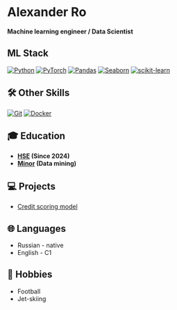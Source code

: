 # Alexander Ro

**Machine learning engineer / Data Scientist**

## ML Stack
[![Python](https://img.shields.io/badge/Python-3776AB?style=for-the-badge&logo=python&logoColor=white)](https://www.python.org/)
[![PyTorch](https://img.shields.io/badge/PyTorch-EE4C2C?style=for-the-badge&logo=pytorch&logoColor=white)](https://pytorch.org/)
[![Pandas](https://img.shields.io/badge/Pandas-150458?style=for-the-badge&logo=pandas&logoColor=white)](https://pandas.pydata.org/)
[![Seaborn](https://img.shields.io/badge/Seaborn-5B8FA9?style=for-the-badge&logo=seaborn&logoColor=white)](https://seaborn.pydata.org/)
[![scikit-learn](https://img.shields.io/badge/scikit_learn-F7931E?style=for-the-badge&logo=scikit-learn)](https://scikit-learn.org/)

## 🛠 Other Skills

[![Git](https://img.shields.io/badge/Git-F05032?style=for-the-badge&logo=git&logoColor=white)](https://git-scm.com/)
[![Docker](https://img.shields.io/badge/Docker-2496ED?style=for-the-badge&logo=docker&logoColor=white)](https://www.docker.com/)

## 🎓 Education
- **[HSE](https://www.hse.ru/en/) (Since 2024)**
- **[Minor](https://electives.hse.ru/minor_intel/) (Data mining)**

## 💻 Projects
- [Credit scoring model](https://github.com/Spaceboy450/CreditRuiner.git)

## 🌐 Languages
- Russian - native  
- English - C1

## 🎨 Hobbies
- Football
- Jet-skiing